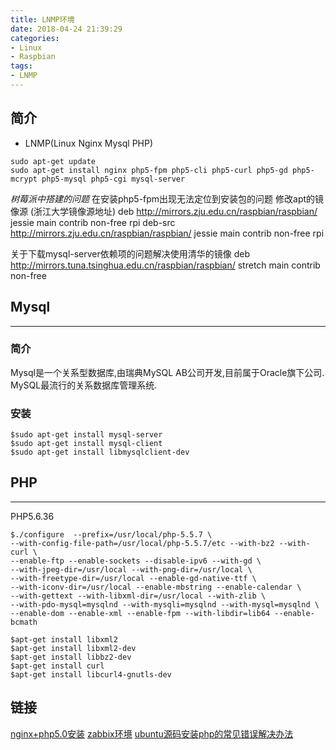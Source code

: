 ```yaml
---
title: LNMP环境
date: 2018-04-24 21:39:29
categories:
- Linux
- Raspbian
tags:
- LNMP
---
```


## 简介
- LNMP(Linux Nginx Mysql PHP)
```shell
sudo apt-get update
sudo apt-get install nginx php5-fpm php5-cli php5-curl php5-gd php5-mcrypt php5-mysql php5-cgi mysql-server
```

*树莓派中搭建的问题*
在安装php5-fpm出现无法定位到安装包的问题
修改apt的镜像源 (浙江大学镜像源地址)
deb http://mirrors.zju.edu.cn/raspbian/raspbian/ jessie main contrib non-free rpi
deb-src http://mirrors.zju.edu.cn/raspbian/raspbian/ jessie main contrib non-free rpi

关于下载mysql-server依赖项的问题解决使用清华的镜像
deb http://mirrors.tuna.tsinghua.edu.cn/raspbian/raspbian/ stretch main contrib non-free


## Mysql
--- 
### 简介
Mysql是一个关系型数据库,由瑞典MySQL AB公司开发,目前属于Oracle旗下公司.
MySQL最流行的关系数据库管理系统.

### 安装
```shell
$sudo apt-get install mysql-server
$sudo apt-get install mysql-client
$sudo apt-get install libmysqlclient-dev
```

## PHP
---
PHP5.6.36
```shell
$./configure  --prefix=/usr/local/php-5.5.7 \
--with-config-file-path=/usr/local/php-5.5.7/etc --with-bz2 --with-curl \
--enable-ftp --enable-sockets --disable-ipv6 --with-gd \
--with-jpeg-dir=/usr/local --with-png-dir=/usr/local \
--with-freetype-dir=/usr/local --enable-gd-native-ttf \
--with-iconv-dir=/usr/local --enable-mbstring --enable-calendar \
--with-gettext --with-libxml-dir=/usr/local --with-zlib \
--with-pdo-mysql=mysqlnd --with-mysqli=mysqlnd --with-mysql=mysqlnd \
--enable-dom --enable-xml --enable-fpm --with-libdir=lib64 --enable-bcmath

$apt-get install libxml2
$apt-get install libxml2-dev
$apt-get install libbz2-dev
$apt-get install curl
$apt-get install libcurl4-gnutls-dev
```

## 链接
[nginx+php5.0安装][1]
[zabbix环境](http://www.ttlsa.com/zabbix/install-zabbix-on-linux-5-ttlsa/)
[ubuntu源码安装php的常见错误解决办法](https://blog.csdn.net/white__cat/article/details/28907535)

[1]:https://www.cnblogs.com/kevingrace/p/6212005.html